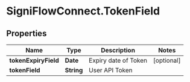 # SigniFlowConnect.TokenField

## Properties

Name | Type | Description | Notes
------------ | ------------- | ------------- | -------------
**tokenExpiryField** | **Date** | Expiry date of Token | [optional] 
**tokenField** | **String** | User API Token | 


